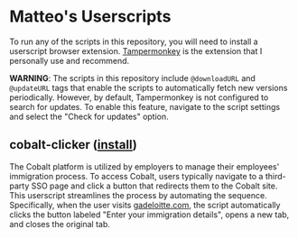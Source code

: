 # Matteo's Userscripts

To run any of the scripts in this repository, you will need to install a userscript browser extension. [Tampermonkey](https://chromewebstore.google.com/detail/dhdgffkkebhmkfjojejmpbldmpobfkfo) is the extension that I personally use and recommend.

**WARNING**: The scripts in this repository include `@downloadURL` and `@updateURL` tags that enable the scripts to automatically fetch new versions periodically. However, by default, Tampermonkey is not configured to search for updates. To enable this feature, navigate to the script settings and select the "Check for updates" option.

## cobalt-clicker ([install](https://raw.githubusercontent.com/matteosandrin/userscripts/main/cobalt-clicker.user.js))

The Cobalt platform is utilized by employers to manage their employees' immigration process. To access Cobalt, users typically navigate to a third-party SSO page and click a button that redirects them to the Cobalt site. This userscript streamlines the process by automating the sequence. Specifically, when the user visits [gadeloitte.com](gadeloitte.com), the script automatically clicks the button labeled "Enter your immigration details", opens a new tab, and closes the original tab.
